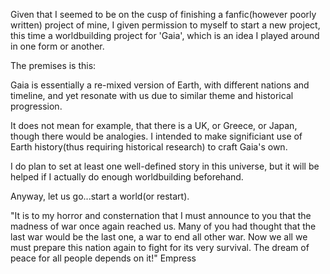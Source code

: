 Given that I seemed to be on the cusp of finishing a fanfic(however poorly written) project of mine, I given permission to myself to start a new project, this time a worldbuilding project for 'Gaia', which is an idea I played around in one form or another.

The premises is this:

Gaia is essentially a re-mixed version of Earth, with different nations and timeline, and yet resonate with us due to similar theme and historical progression.

It does not mean for example, that there is a UK, or Greece, or Japan, though there would be analogies. I intended to make significiant use of Earth history(thus requiring historical research) to craft Gaia's own.

I do plan to set at least one well-defined story in this universe, but it will be helped if I actually do enough worldbuilding beforehand.

Anyway, let us go...start a world(or restart).

"It is to my horror and consternation that I must announce to you that the madness of war once again reached us. Many of you had thought that the last war would be the last one, a war to end all other war. Now we all  we must prepare this nation again to fight for its very survival. The dream of peace for all people depends on it!" Empress 